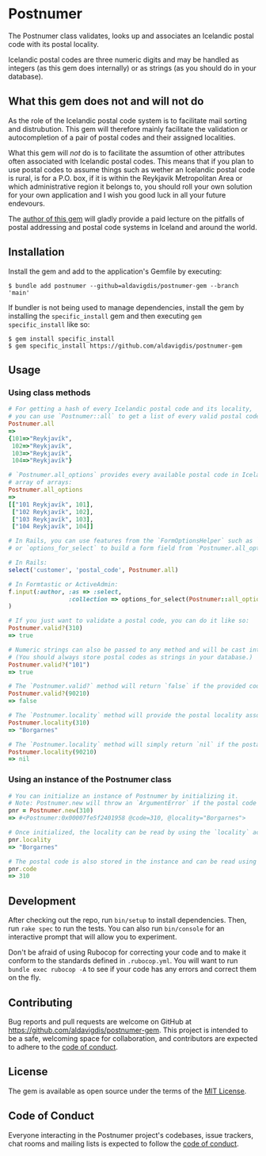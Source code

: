 # Postnumer

The Postnumer class validates, looks up and associates an Icelandic postal code
with its postal locality.

Icelandic postal codes are three numeric digits and may be handled as integers
(as this gem does internally) or as strings (as you should do in your database).

## What this gem does not and will not do

As the role of the Icelandic postal code system is to facilitate mail sorting
and distrubution. This gem will therefore mainly facilitate the validation or
autocompletion of a pair of postal codes and their assigned localities.

What this gem will *not* do is to facilitate the assumtion of other attributes
often associated with Icelandic postal codes. This means that if you plan to use
postal codes to assume things such as wether an Icelandic postal code is rural,
is for a P.O. box, if it is within the Reykjavik Metropolitan Area or which
administrative region it belongs to, you should roll your own solution for your
own application and I wish you good luck in all your future endevours.

The [author of this gem](https://aldavigdis.is/) will gladly provide a paid
lecture on the pitfalls of postal addressing and postal code systems in Iceland
and around the world.

## Installation

Install the gem and add to the application's Gemfile by executing:

    $ bundle add postnumer --github=aldavigdis/postnumer-gem --branch 'main'

If bundler is not being used to manage dependencies, install the gem by
installing the `specific_install` gem and then executing `gem specific_install`
like so:

    $ gem install specific_install
    $ gem specific_install https://github.com/aldavigdis/postnumer-gem

## Usage

### Using class methods

```ruby
# For getting a hash of every Icelandic postal code and its locality,
# you can use `Postnumer::all` to get a list of every valid postal code:
Postnumer.all
=>
{101=>"Reykjavík",
 102=>"Reykjavík",
 103=>"Reykjavík",
 104=>"Reykjavík"}

# `Postnumer.all_options` provides every available postal code in Iceland as an
# array of arrays:
Postnumer.all_options
=>
[["101 Reykjavík", 101],
 ["102 Reykjavík", 102],
 ["103 Reykjavík", 103],
 ["104 Reykjavík", 104]]

# In Rails, you can use features from the `FormOptionsHelper` such as `select`
# or `options_for_select` to build a form field from `Postnumer.all_options`.

# In Rails:
select('customer', 'postal_code', Postnumer.all)

# In Formtastic or ActiveAdmin:
f.input(:author, :as => :select,
                 :collection => options_for_select(Postnumer::all_options)
)

# If you just want to validate a postal code, you can do it like so:
Postnumer.valid?(310)
=> true

# Numeric strings can also be passed to any method and will be cast internally using `String::to_i`:
# (You should always store postal codes as strings in your database.)
Postnumer.valid?("101")
=> true

# The `Postnumer.valid?` method will return `false` if the provided code is invalid:
Postnumer.valid?(90210)
=> false

# The `Postnumer.locality` method will provide the postal locality associated with the postal code:
Postnumer.locality(310)
=> "Borgarnes"

# The `Postnumer.locality` method will simply return `nil` if the postal code is invalid.
Postnumer.locality(90210)
=> nil
```

### Using an instance of the Postnumer class

```ruby
# You can initialize an instance of Postnumer by initializing it.
# Note: Postnumer.new will throw an `ArgumentError` if the postal code is invalid.
pnr = Postnumer.new(310)
=> #<Postnumer:0x00007fe5f2401958 @code=310, @locality="Borgarnes">

# Once initialized, the locality can be read by using the `locality` accessor:
pnr.locality
=> "Borgarnes"

# The postal code is also stored in the instance and can be read using the `code` accessor:
pnr.code
=> 310
```

## Development

After checking out the repo, run `bin/setup` to install dependencies. Then, run `rake spec` to run the tests. You can also run `bin/console` for an interactive prompt that will allow you to experiment.

Don't be afraid of using Rubocop for correcting your code and to make it conform to the standards defined in `.rubocop.yml`. You will want to run `bundle exec rubocop -A` to see if your code has any errors and correct them on the fly.

## Contributing

Bug reports and pull requests are welcome on GitHub at https://github.com/aldavigdis/postnumer-gem. This project is intended to be a safe, welcoming space for collaboration, and contributors are expected to adhere to the [code of conduct](https://github.com/aldavigdis/postnumer-gem/blob/master/CODE_OF_CONDUCT.md).

## License

The gem is available as open source under the terms of the [MIT License](https://opensource.org/licenses/MIT).

## Code of Conduct

Everyone interacting in the Postnumer project's codebases, issue trackers, chat rooms and mailing lists is expected to follow the [code of conduct](https://github.com/aldavigdis/postnumer-gem/blob/master/CODE_OF_CONDUCT.md).
